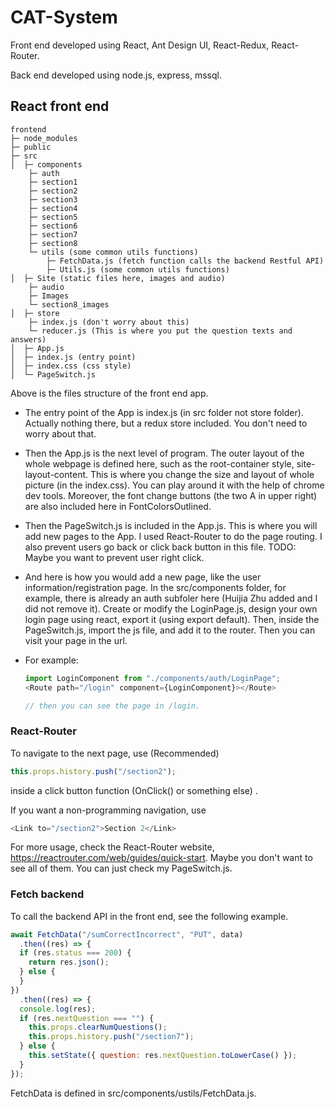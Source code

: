 # CAT-System

Front end developed using React, Ant Design UI, React-Redux, React-Router.

Back end developed using node.js, express, mssql.

## React front end

```
frontend
├─ node_modules
├─ public
├─ src
│  ├─ components 
	├─ auth
	├─ section1
	├─ section2
	├─ section3
	├─ section4
	├─ section5
	├─ section6
	├─ section7
	├─ section8
	└─ utils (some common utils functions)
        ├─ FetchData.js (fetch function calls the backend Restful API)
        ├─ Utils.js (some common utils functions)
│  ├─ Site (static files here, images and audio)
	├─ audio
	├─ Images
	└─ section8_images
│  ├─ store
	├─ index.js (don't worry about this)
	└─ reducer.js (This is where you put the question texts and answers)
│  ├─ App.js
│  ├─ index.js (entry point)
│  ├─ index.css (css style)
│  └─ PageSwitch.js 
```



Above is the files structure of the front end app. 

- The entry point of the App is index.js (in src folder not store folder).  Actually nothing there, but a redux store included. You don't need to worry about that.

- Then the App.js is the next level of program.  The outer layout of the whole webpage is defined here, such as the root-container style, site-layout-content. This is where you change the size and layout of whole picture (in the index.css). You can play around it with the help of chrome dev tools. Moreover, the font change buttons (the two A in upper right) are also included here in FontColorsOutlined.

- Then the PageSwitch.js is included in the App.js. This is where you will add new pages to the App. I used React-Router to do the page routing. I also prevent users go back or click back button in this file. TODO: Maybe you want to prevent user right click.

- And here is how you would add a new page, like the user information/registration page. In the src/components folder, for example, there is already an auth subfoler here (Huijia Zhu added and I did not remove it). Create or modify the LoginPage.js, design your own login page using react, export it (using export default). Then, inside the PageSwitch.js, import the js file, and add it to the router. Then you can visit your page in the url.

- For example:

  ```javascript
  import LoginComponent from "./components/auth/LoginPage";
  <Route path="/login" component={LoginComponent}></Route>
  
  // then you can see the page in /login.
  ```

### React-Router

To navigate to the next page, use (Recommended)

```javascript
this.props.history.push("/section2");
```

inside a click button function (OnClick() or something else) . 



If you want a non-programming navigation, use 

```javascript
<Link to="/section2">Section 2</Link>
```

For more usage, check the React-Router website, https://reactrouter.com/web/guides/quick-start. Maybe you don't want to see all of them. You can just check my PageSwitch.js.

### Fetch backend

To call the backend API in the front end,  see the following example.

```javascript
await FetchData("/sumCorrectIncorrect", "PUT", data)
  .then((res) => {
  if (res.status === 200) {
    return res.json();
  } else {
  }
})
  .then((res) => {
  console.log(res);
  if (res.nextQuestion === "") {
    this.props.clearNumQuestions();
    this.props.history.push("/section7");
  } else {
    this.setState({ question: res.nextQuestion.toLowerCase() });
  }
});
```

FetchData is defined in src/components/ustils/FetchData.js.
